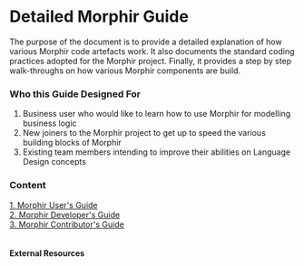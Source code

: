 # Detailed Morphir Guide
The purpose of the document is to provide a detailed explanation of how various Morphir code artefacts work.
It also documents the standard coding practices adopted for the Morphir project.
Finally, it provides a step by step walk-throughs on how various Morphir components are build.

### Who this Guide Designed For
1. Business user who would like to learn how to use Morphir for modelling business logic
2. New joiners to the Morphir project to get up to speed the various building blocks of Morphir
3. Existing team members intending to improve their abilities on Language Design concepts

### Content
[1. Morphir User's Guide](https://github.com/finos/morphir-elm/tree/main/docs/users-guide) <br>
[2. Morphir Developer's Guide](https://github.com/finos/morphir-elm/tree/main/docs/developers-guide) <br>
[3. Morphir Contributor's Guide](https://github.com/finos/morphir-elm/tree/main/docs/contribution-guide) <br>
<br>
<br>
**External Resources**